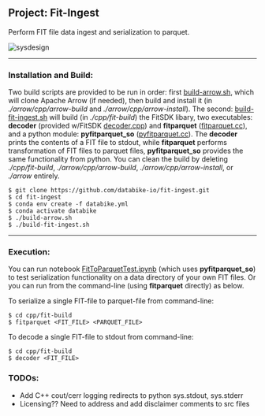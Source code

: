 ## Project: Fit-Ingest

Perform FIT file data ingest and serialization to parquet.

![sysdesign](https://github.com/databike-io/fit-ingest/blob/main/sysdesign_v1.jpg)

___

### Installation and Build:

Two build scripts are provided to be run in order: first [build-arrow.sh](https://github.com/databike-io/fit-ingest/blob/main/build-arrow.sh), which will clone Apache Arrow (if needed), then build and install it (in *./arrow/cpp/arrow-build* and *./arrow/cpp/arrow-install*). The second: [build-fit-ingest.sh](https://github.com/databike-io/fit-ingest/blob/main/build-fit-ingest.sh) will build (in *./cpp/fit-build*) the FitSDK libary, two executables: **decoder** (provided w/FitSDK [decoder.cpp](https://github.com/databike-io/fit-ingest/blob/main/cpp/FitCppSDK_21.40.00/cpp/examples/decode.cpp)) and **fitparquet** ([fitparquet.cc](https://github.com/databike-io/fit-ingest/blob/main/cpp/fitparquet.cc)), and a python module: **pyfitparquet_so** ([pyfitparquet.cc](https://github.com/databike-io/fit-ingest/blob/main/cpp/pyfitparquet.cc)). The **decoder**  prints the contents of a FIT file to stdout, while **fitparquet** performs transformation of FIT files to parquet files, **pyfitparquet_so** provides the same functionality from python. You can clean the build by deleting *./cpp/fit-build*, *./arrow/cpp/arrow-build*, *./arrow/cpp/arrow-install*, or *./arrow* entirely.

```
$ git clone https://github.com/databike-io/fit-ingest.git
$ cd fit-ingest
$ conda env create -f databike.yml
$ conda activate databike
$ ./build-arrow.sh
$ ./build-fit-ingest.sh
```
___

### Execution:

You can run notebook [FitToParquetTest.ipynb](https://github.com/databike-io/fit-ingest/blob/main/notebooks/FitToParquetTest.ipynb) (which uses **pyfitparquet_so**) to test serialization functionality on a data directory of your own FIT files. Or you can run from the command-line (using **fitparquet** directly) as below.  

To serialize a single FIT-file to parquet-file from command-line:
```
$ cd cpp/fit-build
$ fitparquet <FIT_FILE> <PARQUET_FILE>
```

To decode a single FIT-file to stdout from command-line:
```
$ cd cpp/fit-build
$ decoder <FIT_FILE>
```

### TODOs:

- Add C++ cout/cerr logging redirects to python sys.stdout, sys.stderr 
- Licensing?? Need to address and add disclaimer comments to src files 


